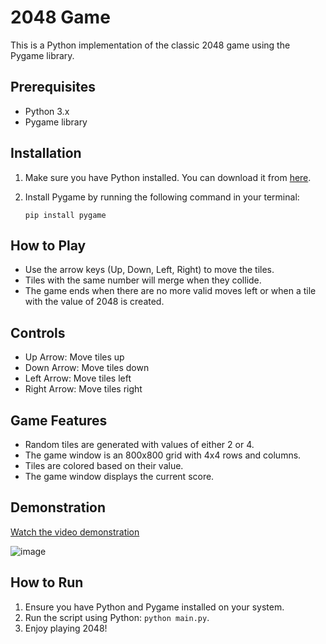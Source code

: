 # 2048 Game

This is a Python implementation of the classic 2048 game using the Pygame library.

## Prerequisites

- Python 3.x
- Pygame library

## Installation

1. Make sure you have Python installed. You can download it from [here](https://www.python.org/downloads/).
2. Install Pygame by running the following command in your terminal:

    ```
    pip install pygame
    ```

## How to Play

- Use the arrow keys (Up, Down, Left, Right) to move the tiles.
- Tiles with the same number will merge when they collide.
- The game ends when there are no more valid moves left or when a tile with the value of 2048 is created.

## Controls

- Up Arrow: Move tiles up
- Down Arrow: Move tiles down
- Left Arrow: Move tiles left
- Right Arrow: Move tiles right

## Game Features

- Random tiles are generated with values of either 2 or 4.
- The game window is an 800x800 grid with 4x4 rows and columns.
- Tiles are colored based on their value.
- The game window displays the current score.

## Demonstration

[Watch the video demonstration](2048.mp4)

![image](https://github.com/Yashchaudhari29/2048-Game/assets/119956179/e2c08be9-7ac5-4243-a17d-0b6273d4a626)


## How to Run

1. Ensure you have Python and Pygame installed on your system.
2. Run the script using Python: `python main.py`.
3. Enjoy playing 2048!
